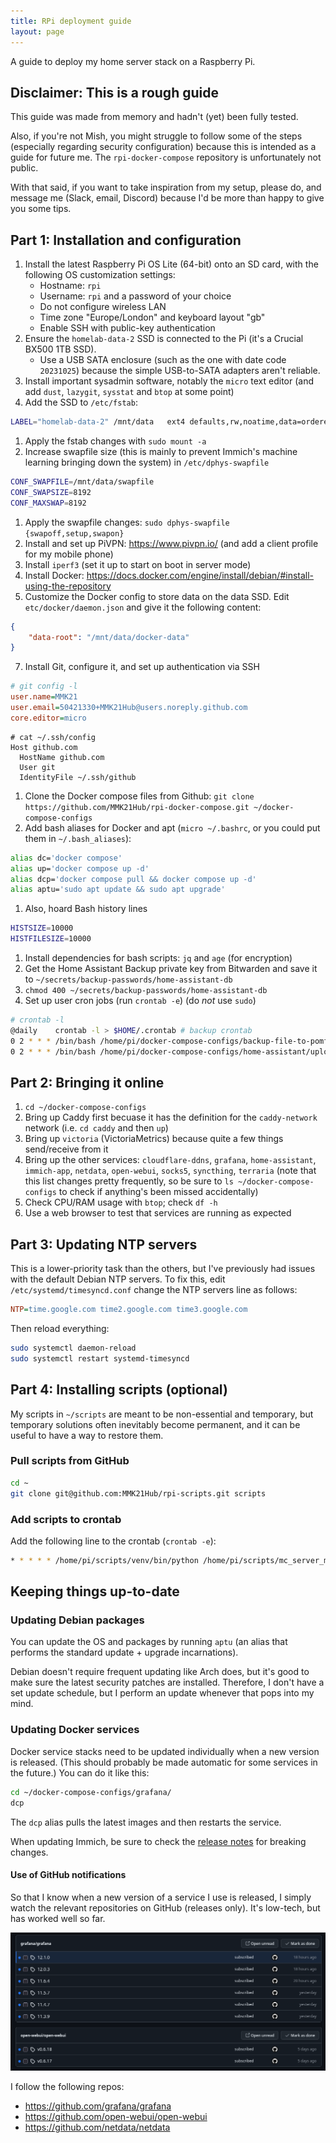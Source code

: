 ```yaml
---
title: RPi deployment guide
layout: page
---
```


<!-- markdownlint-disable blanks-around-lists blanks-around-fences ol-prefix -->

A guide to deploy my home server stack on a Raspberry Pi.

## Disclaimer: This is a rough guide

This guide was made from memory and hadn't (yet) been fully tested.

Also, if you're not Mish, you might struggle to follow some of the steps (especially regarding security configuration) because this is intended as a guide for future me. The `rpi-docker-compose` repository is unfortunately not public. 

With that said, if you want to take inspiration from my setup, please do, and message me (Slack, email, Discord) because I'd be more than happy to give you some tips.

## Part 1: Installation and configuration

<!-- TODO backups to mish-arch?? -->
1. Install the latest Raspberry Pi OS Lite (64-bit) onto an SD card, with the following OS customization settings:
   - Hostname: `rpi`
   - Username: `rpi` and a password of your choice
   - Do not configure wireless LAN
   - Time zone "Europe/London" and keyboard layout "gb"
   - Enable SSH with public-key authentication
2. Ensure the `homelab-data-2` SSD is connected to the Pi (it's a Crucial BX500 1TB SSD).
   - Use a USB SATA enclosure (such as the one with date code `20231025`) because the simple USB-to-SATA adapters aren't reliable.
3. Install important sysadmin software, notably the `micro` text editor (and add `dust`, `lazygit`, `sysstat` and `btop` at some point)
4. Add the SSD to `/etc/fstab`:
```bash
LABEL="homelab-data-2" /mnt/data   ext4 defaults,rw,noatime,data=ordered 0 0
```
1. Apply the fstab changes with `sudo mount -a`
2. Increase swapfile size (this is mainly to prevent Immich's machine learning bringing down the system) in `/etc/dphys-swapfile`
```bash
CONF_SWAPFILE=/mnt/data/swapfile
CONF_SWAPSIZE=8192
CONF_MAXSWAP=8192
```
1. Apply the swapfile changes: `sudo dphys-swapfile {swapoff,setup,swapon}`
2. Install and set up PiVPN: <https://www.pivpn.io/> (and add a client profile for my mobile phone)
3. Install `iperf3` (set it up to start on boot in server mode)
4. Install Docker: <https://docs.docker.com/engine/install/debian/#install-using-the-repository>
5. Customize the Docker config to store data on the data SSD. Edit `etc/docker/daemon.json` and give it the following content:
```json
{
    "data-root": "/mnt/data/docker-data"
}
```
7. Install Git, configure it, and set up authentication via SSH
```ini
# git config -l
user.name=MMK21
user.email=50421330+MMK21Hub@users.noreply.github.com
core.editor=micro
```
```ssh
# cat ~/.ssh/config
Host github.com
  HostName github.com
  User git
  IdentityFile ~/.ssh/github
```
1. Clone the Docker compose files from Github: `git clone https://github.com/MMK21Hub/rpi-docker-compose.git ~/docker-compose-configs`
2. Add bash aliases for Docker and apt (`micro ~/.bashrc`, or you could put them in `~/.bash_aliases`):
```bash
alias dc='docker compose'
alias up='docker compose up -d'
alias dcp='docker compose pull && docker compose up -d'
alias aptu='sudo apt update && sudo apt upgrade'
```
1. Also, hoard Bash history lines
```bash
HISTSIZE=10000
HISTFILESIZE=10000
```
1. Install dependencies for bash scripts: `jq` and `age` (for encryption)
2. Get the Home Assistant Backup private key from Bitwarden and save it to `~/secrets/backup-passwords/home-assistant-db`
3. `chmod 400 ~/secrets/backup-passwords/home-assistant-db`
4. Set up user cron jobs (run `crontab -e`) (do *not* use `sudo`)
```bash
# crontab -l
@daily    crontab -l > $HOME/.crontab # backup crontab
0 2 * * * /bin/bash /home/pi/docker-compose-configs/backup-file-to-pomf.sh /mnt/data/terraria/worlds/ACMO-S4.wld.bak
0 2 * * * /bin/bash /home/pi/docker-compose-configs/home-assistant/upload-latest-backup.sh
```

## Part 2: Bringing it online

1. `cd ~/docker-compose-configs`
2. Bring up Caddy first becuase it has the definition for the `caddy-network` network (i.e. `cd caddy` and then `up`)
2. Bring up `victoria` (VictoriaMetrics) because quite a few things send/receive from it
3. Bring up the other services: `cloudflare-ddns`, `grafana`, `home-assistant`, `immich-app`, `netdata`, `open-webui`, `socks5`, `syncthing`, `terraria` (note that this list changes pretty frequently, so be sure to `ls ~/docker-compose-configs` to check if anything's been missed accidentally)
5. Check CPU/RAM usage with `btop`; check `df -h`
6. Use a web browser to test that services are running as expected

## Part 3: Updating NTP servers

This is a lower-priority task than the others, but I've previously had issues with the default Debian NTP servers. To fix this, edit `/etc/systemd/timesyncd.conf` change the NTP servers line as follows:
```ini
NTP=time.google.com time2.google.com time3.google.com
```

Then reload everything:
```bash
sudo systemctl daemon-reload
sudo systemctl restart systemd-timesyncd
```

## Part 4: Installing scripts (optional)

My scripts in `~/scripts` are meant to be non-essential and temporary, but temporary solutions often inevitably become permanent, and it can be useful to have a way to restore them.

### Pull scripts from GitHub

```bash
cd ~
git clone git@github.com:MMK21Hub/rpi-scripts.git scripts
```

### Add scripts to crontab

Add the following line to the crontab (`crontab -e`):

```bash
* * * * * /home/pi/scripts/venv/bin/python /home/pi/scripts/mc_server_mon.py
```

## Keeping things up-to-date

### Updating Debian packages

You can update the OS and packages by running `aptu` (an alias that performs the standard update + upgrade incarnations).

Debian doesn't require frequent updating like Arch does, but it's good to make sure the latest security patches are installed. Therefore, I don't have a set update schedule, but I perform an update whenever that pops into my mind.

### Updating Docker services

Docker service stacks need to be updated individually when a new version is released. (This should probably be made automatic for some services in the future.) You can do it like this:

```bash
cd ~/docker-compose-configs/grafana/
dcp
```

The `dcp` alias pulls the latest images and then restarts the service.

When updating Immich, be sure to check the [release notes](https://github.com/immich-app/immich/releases) for breaking changes.

#### Use of GitHub notifications

So that I know when a new version of a service I use is released, I simply watch the relevant repositories on GitHub (releases only). It's low-tech, but has worked well so far.

![GitHub notifications for new updates to grafana and open web ui](github-notifications.png)

I follow the following repos:

* <https://github.com/grafana/grafana>
* <https://github.com/open-webui/open-webui>
* <https://github.com/netdata/netdata>
